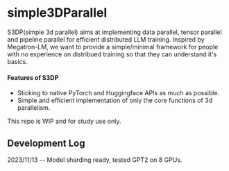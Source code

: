 # simple3DParallel

S3DP(simple 3d parallel) aims at implementing data parallel, tensor parallel and pipeline parallel for efficient distributed LLM training.
Inspired by Megatron-LM, we want to provide a simple/minimal framework for people with no experience on distribued training so that they can understand it's basics.

#### Features of S3DP
- Sticking to native PyTorch and Huggingface APIs as much as possible.
- Simple and efficient implementation of only the core functions of 3d parallelism.


This repo is WIP and for study use only.

## Development Log
2023/11/13 -- Model sharding ready, tested GPT2 on 8 GPUs.
